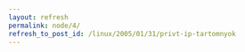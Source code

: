 ```yaml
---
layout: refresh
permalink: node/4/
refresh_to_post_id: /linux/2005/01/31/privt-ip-tartomnyok
---
```

